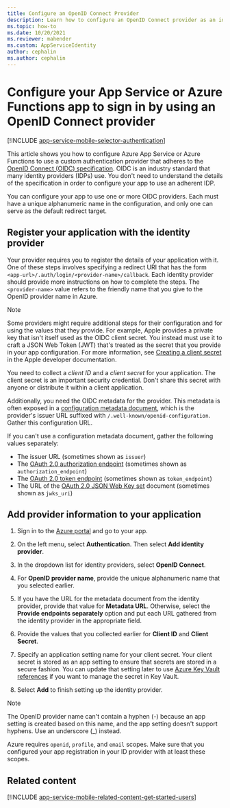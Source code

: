 ```yaml
---
title: Configure an OpenID Connect Provider
description: Learn how to configure an OpenID Connect provider as an identity provider for your App Service or Azure Functions app.
ms.topic: how-to
ms.date: 10/20/2021
ms.reviewer: mahender
ms.custom: AppServiceIdentity
author: cephalin
ms.author: cephalin
---
```


# Configure your App Service or Azure Functions app to sign in by using an OpenID Connect provider

[!INCLUDE [app-service-mobile-selector-authentication](../../includes/app-service-mobile-selector-authentication.md)]

This article shows you how to configure Azure App Service or Azure Functions to use a custom authentication provider that adheres to the [OpenID Connect (OIDC) specification](https://openid.net/connect/). OIDC is an industry standard that many identity providers (IDPs) use. You don't need to understand the details of the specification in order to configure your app to use an adherent IDP.

You can configure your app to use one or more OIDC providers. Each must have a unique alphanumeric name in the configuration, and only one can serve as the default redirect target.

## <a name="register"> </a>Register your application with the identity provider

Your provider requires you to register the details of your application with it. One of these steps involves specifying a redirect URI that has the form `<app-url>/.auth/login/<provider-name>/callback`. Each identity provider should provide more instructions on how to complete the steps. The `<provider-name>` value refers to the friendly name that you give to the OpenID provider name in Azure.

> [!NOTE]
> Some providers might require additional steps for their configuration and for using the values that they provide. For example, Apple provides a private key that isn't itself used as the OIDC client secret. You instead must use it to craft a JSON Web Token (JWT) that's treated as the secret that you provide in your app configuration. For more information, see [Creating a client secret](https://developer.apple.com/documentation/sign_in_with_apple/generate_and_validate_tokens) in the Apple developer documentation.

You need to collect a *client ID* and a *client secret* for your application. The client secret is an important security credential. Don't share this secret with anyone or distribute it within a client application.

Additionally, you need the OIDC metadata for the provider. This metadata is often exposed in a [configuration metadata document](https://openid.net/specs/openid-connect-discovery-1_0.html#ProviderConfig), which is the provider's issuer URL suffixed with `/.well-known/openid-configuration`. Gather this configuration URL.

If you can't use a configuration metadata document, gather the following values separately:

- The issuer URL (sometimes shown as `issuer`)
- The [OAuth 2.0 authorization endpoint](https://tools.ietf.org/html/rfc6749#section-3.1) (sometimes shown as `authorization_endpoint`)
- The [OAuth 2.0 token endpoint](https://tools.ietf.org/html/rfc6749#section-3.2) (sometimes shown as `token_endpoint`)
- The URL of the [OAuth 2.0 JSON Web Key set](https://tools.ietf.org/html/rfc8414#section-2) document (sometimes shown as `jwks_uri`)

## <a name="configure"> </a>Add provider information to your application

1. Sign in to the [Azure portal] and go to your app.

1. On the left menu, select **Authentication**. Then select **Add identity provider**.

1. In the dropdown list for identity providers, select **OpenID Connect**.

1. For **OpenID provider name**, provide the unique alphanumeric name that you selected earlier.

1. If you have the URL for the metadata document from the identity provider, provide that value for **Metadata URL**. Otherwise, select the **Provide endpoints separately** option and put each URL gathered from the identity provider in the appropriate field.

1. Provide the values that you collected earlier for **Client ID** and **Client Secret**.

1. Specify an application setting name for your client secret. Your client secret is stored as an app setting to ensure that secrets are stored in a secure fashion. You can update that setting later to use [Azure Key Vault references](./app-service-key-vault-references.md) if you want to manage the secret in Key Vault.

1. Select **Add** to finish setting up the identity provider.

> [!NOTE]
> The OpenID provider name can't contain a hyphen (-) because an app setting is created based on this name, and the app setting doesn't support hyphens. Use an underscore (_) instead.  
>
> Azure requires `openid`, `profile`, and `email` scopes. Make sure that you configured your app registration in your ID provider with at least these scopes.  

## <a name="related-content"> </a>Related content

[!INCLUDE [app-service-mobile-related-content-get-started-users](../../includes/app-service-mobile-related-content-get-started-users.md)]

[Azure portal]: https://portal.azure.com
